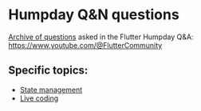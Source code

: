 # Humpday Q&N questions

[Archive of questions](chapters/) asked in the Flutter Humpday Q&A: https://www.youtube.com/@FlutterCommunity

## Specific topics:
- [State management](topics/statemanagement.md)
- [Live coding](topics/live-coding.md)
